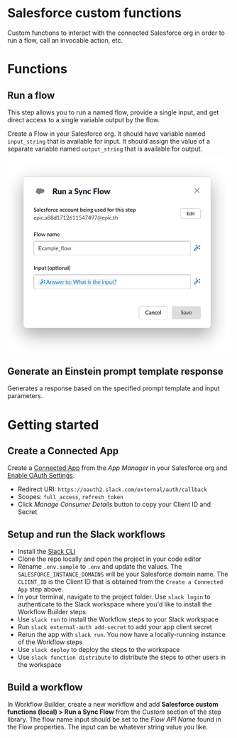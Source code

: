 # Salesforce custom functions

Custom functions to interact with the connected Salesforce org in order to run a flow, call an invocable action, etc.

# Functions

## Run a flow
This step allows you to run a named flow, provide a single input, and get direct access to a single variable output by the flow.

Create a Flow in your Salesforce org. It should have variable named `input_string` that is available for input. It should assign the value of a separate variable named `output_string` that is available for output.

![run a flow step image](/assets/run-flow-step.png)

## Generate an Einstein prompt template response
Generates a response based on the specified prompt template and input parameters.

# Getting started

## Create a Connected App

Create a [Connected App](https://help.salesforce.com/s/articleView?id=sf.connected_app_create_basics.htm&type=5) from the *App Manager* in your Salesforce org and [Enable OAuth Settings](https://help.salesforce.com/s/articleView?id=sf.connected_app_create_api_integration.htm&type=5).

- Redirect URI: `https://oauth2.slack.com/external/auth/callback`
- Scopes: `full_access`, `refresh_token`
- Click *Manage Consumer Details* button to copy your Client ID and Secret

## Setup and run the Slack workflows
- Install the [Slack CLI](https://api.slack.com/automation/cli/install-mac-linux)
- Clone the repo locally and open the project in your code editor
- Rename `.env.sample` to `.env` and update the values. The `SALESFORCE_INSTANCE_DOMAINS` will be your Salesforce domain name. The `CLIENT_ID` is the Client ID that is obtained from the `Create a Connected App` step above.
- In your terminal, navigate to the project folder. Use `slack login` to authenticate to the Slack workspace where you'd like to install the Workflow Builder steps. 
- Use `slack run` to install the Workflow steps to your Slack workspace
- Run `slack external-auth add-secret` to add your app client secret
- Rerun the app with `slack run`. You now have a locally-running instance of the Workflow steps
- Use `slack deploy` to deploy the steps to the workspace
- Use `slack function distribute` to distribute the steps to other users in the workspace

## Build a workflow

In Workflow Builder, create a new workflow and add **Salesforce custom functions (local) > Run a Sync Flow** from the *Custom* section of the step library. The flow name input should be set to the *Flow API Name* found in the Flow properties. The input can be whatever string value you like.
  
